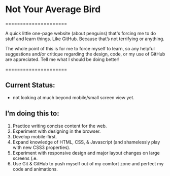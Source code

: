 # Not Your Average Bird
=====================

A quick little one-page website (about penguins) that's forcing me to do stuff and learn things. Like GitHub. Because that’s not terrifying or anything. 

The whole point of this is for me to force myself to learn, so any helpful suggestions and/or critique regarding the design, code, or my use of GitHub are appreciated. Tell me what I should be doing better! 

=====================
## Current Status: 
* not looking at much beyond mobile/small screen view yet.


## I’m doing this to:
1. Practice writing concise content for the web.2. Experiment with designing in the browser.3. Develop mobile-first.4. Expand knowledge of HTML, CSS, & Javascript (and shamelessly play with new CSS3 properties).5. Experiment with responsive design and major layout changes on large screens (.e.
6. Use Git & GitHub to push myself out of my comfort zone and perfect my code and animations.